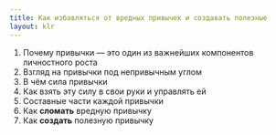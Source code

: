 ```yaml
---
title: Как избавляться от вредных привычек и создавать полезные
layout: klr
---
```


1. Почему привычки — это один из важнейших компонентов личностного роста
2. Взгляд на привычки под непривычным углом
3. В чём сила привычки
4. Как взять эту силу в свои руки и управлять ей
5. Составные части каждой привычки
6. Как **сломать** вредную привычку
7. Как **создать** полезную привычку